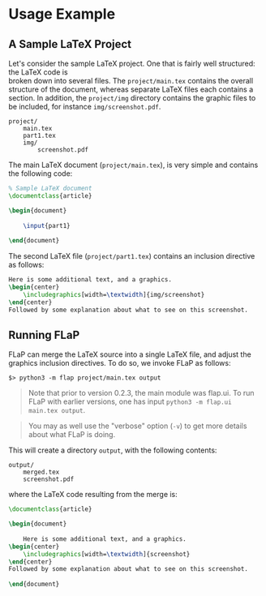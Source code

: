 # Usage Example

## A Sample LaTeX Project

Let's consider the sample LaTeX project. One that is fairly well structured: the LaTeX code is  
broken down into several files. The `project/main.tex` contains the overall structure of the document, whereas separate 
LaTeX files each contains a section. In addition, the `project/img` directory contains the graphic files to be included, 
for instance `img/screenshot.pdf`.

	project/
		main.tex
		part1.tex
		img/
			screenshot.pdf

The main LaTeX document (`project/main.tex`), is very simple and contains the following code:

```tex
% Sample LaTeX document
\documentclass{article}

\begin{document}
	
    \input{part1}
	
\end{document}
```

The second LaTeX file (`project/part1.tex`) contains an inclusion directive as follows:
```tex
Here is some additional text, and a graphics.
\begin{center}
    \includegraphics[width=\textwidth]{img/screenshot}
\end{center}
Followed by some explanation about what to see on this screenshot.
```

## Running FLaP
FLaP can merge the LaTeX source into a single LaTeX file, and adjust the graphics inclusion directives.
To do so, we invoke FLaP as follows:

	$> python3 -m flap project/main.tex output

> Note that prior to version 0.2.3, the main module was flap.ui. To run FLaP with earlier versions, one has input 
`python3 -m flap.ui main.tex output`.

> You may as well use the "verbose" option (`-v`) to get more details about what FLaP is doing.

This will create a directory `output`, with the following contents:

	output/
		merged.tex
		screenshot.pdf
		
where the LaTeX code resulting from the merge is:

```tex
\documentclass{article}

\begin{document}
	
	Here is some additional text, and a graphics.
\begin{center}
	\includegraphics[width=\textwidth]{screenshot}
\end{center}
Followed by some explanation about what to see on this screenshot.
	
\end{document}
```